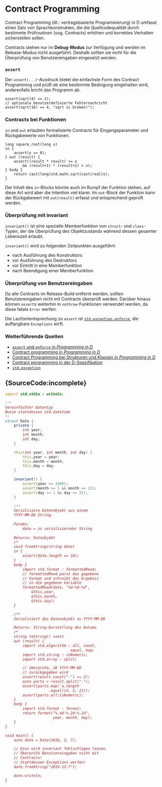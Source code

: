 # Contract Programming

Contract Programming (dt.: vertragsbasierte Programmierung)
in D umfasst einen Satz von Sprachkonstrukten, die die 
Quellcodequalität durch bestimmte Prüfroutinen (sog. Contracts)
erhöhen und korrektes Verhalten sicherstellen sollen.

Contracts stehen nur im **Debug-Modus** zur Verfügung und 
werden im Release-Modus nicht ausgeführt.
Deshalb sollten sie nicht für die Überprüfung von 
Benutzereingaben eingesetzt werden.

### `assert`

Der `assert(...)`-Ausdruck bietet die einfachste Form 
des Contract Programming und prüft ob eine bestimmte
Bedingung eingehalten wird, anderenfalls bricht das 
Programm ab.

    assert(sqrt(4) == 2);
    // optionale benutzerdefinierte Fehlernachricht
    assert(sqrt(16) == 4, "sqrt is broken!");

### Contracts bei Funktionen

`in` und `out` erlauben formalisierte Contracts für
Eingangsparameter und Rückgabewerte von Funktionen.

    long square_root(long x)
    in {
        assert(x >= 0);
    } out (result) {
        assert((result * result) <= x
            && (result+1) * (result+1) > x);
    } body {
        return cast(long)std.math.sqrt(cast(real)x);
    }

Der Inhalt des `in`-Blocks könnte auch im Rumpf der Funktion
stehen, auf diese Art wird aber die Intention viel klarer.
Im `out`-Block der Funktion kann der Rückgabewert mit 
`out(result)` erfasst und entsprechend geprüft werden.

### Überprüfung mit invariant

`invariant()` ist eine spezielle Memberfunktion von `struct`-
und `class`-Typen, der die Überprüfung des Objektzustands
während dessen gesamter Lebenszeit erlaubt. 

`invariant()` wird zu folgenden Zeitpunkten ausgeführt:
* nach Ausführung des Konstruktors
* vor Ausführung des Destruktors
* vor Eintritt in eine Memberfunktion
* nach Beendigung einer Memberfunktion

### Überprüfung von Benutzereingaben

Da alle Contracts im Release-Build entfernt werden, sollten
Benutzereingaben nicht mit Contracts überprüft werden.
Darüber hinaus können `assert`s weiterhin in `nothrow`-Funktionen
verwendet werden, da diese fatale `Error` werfen.


Die Laufzeitentsprechung zu `assert` ist [`std.exception.enforce`](https://dlang.org/phobos/std_exception.html#.enforce),
die auffangbare `Exceptions` wirft.

### Weiterführende Quellen

- [`assert` und `enforce` in _Programming in D_](http://ddili.org/ders/d.en/assert.html)
- [Contract programming in _Programming in D_](http://ddili.org/ders/d.en/contracts.html)
- [Contract Programming bei Strukturen und Klassen in _Programming in D_](http://ddili.org/ders/d.en/invariant.html)
- [Contract programming in der D-Spezifikation](https://dlang.org/spec/contracts.html)
- [`std.exception`](https://dlang.org/phobos/std_exception.html)

## {SourceCode:incomplete}

```d
import std.stdio : writeln;

/**
Vereinfachter Datentyp
Nutze stattdessen std.datetime
*/
struct Date {
    private {
        int year;
        int month;
        int day;
    }

    this(int year, int month, int day) {
        this.year = year;
        this.month = month;
        this.day = day;
    }

    invariant() {
        assert(year >= 1900);
        assert(month >= 1 && month <= 12);
        assert(day >= 1 && day <= 31);
    }

    /**
    Serialisiere Datenobjekt aus einem
    YYYY-MM-DD String.
    
    Params:
        date = zu serialisiernder String
        
    Returns: Datnobjekt
    /*
    void fromString(string date)
    in {
        assert(date.length == 10);
    }
    body {
        import std.format : formattedRead;
        // formattedRead parst das gegebene
        // Format und schreibt das Ergebnis
        // in die gegebene Variable
        formattedRead(date, "%d-%d-%d",
            &this.year,
            &this.month,
            &this.day);
    }

    /**
    Serialisiert das Datenobjekt zu YYYY-MM-DD

    Returns: String-Darstellung des Datums
    /*
    string toString() const
    out (result) {
        import std.algorithm : all, count,
                              equal, map;
        import std.string : isNumeric;
        import std.array : split;

        // überprüfe, ob YYYY-MM-DD
        // zurückgegeben wird
        assert(result.count("-") == 2);
        auto parts = result.split("-");
        assert(parts.map!`a.length`
                    .equal([4, 2, 2]));
        assert(parts.all!isNumeric);
    }
    body {
        import std.format : format;
        return format("%.4d-%.2d-%.2d",
                      year, month, day);
    }
}

void main() {
    auto date = Date(2016, 2, 7);

    // Dies wird invariant fehlschlagen lassen.
    // Überprüfe Benutzereingaben nicht mit
    // Contracts! 
    // Stattdessen Exceptions werfen!
    date.fromString("2016-13-7");

    date.writeln;
}
```
